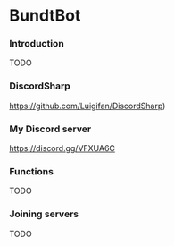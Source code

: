 # BundtBot
### Introduction
TODO

### DiscordSharp
https://github.com/Luigifan/DiscordSharp)

### My Discord server
https://discord.gg/VFXUA6C

### Functions
TODO

### Joining servers
TODO

